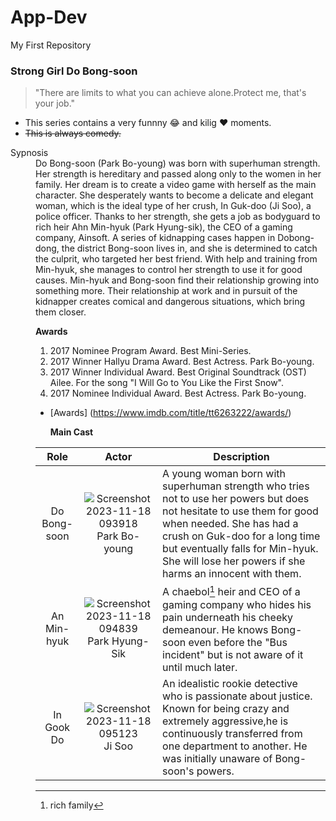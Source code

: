 # App-Dev
My First Repository

### Strong Girl Do Bong-soon
>"There are limits to what you can achieve alone.Protect me, that's your job."
- This series contains a very funnny 😂 and kilig ❤️ moments.
- ~~This is always comedy.~~

<dt>Sypnosis<dt>
<dd>Do Bong-soon (Park Bo-young) was born with superhuman strength. Her strength is hereditary and passed along only to the women in her family. Her dream is to create a video game with herself as the main character. She desperately wants to become a delicate and elegant woman, which is the ideal type of her crush, In Guk-doo (Ji Soo), a police officer. Thanks to her strength, she gets a job as bodyguard to rich heir Ahn Min-hyuk (Park Hyung-sik), the CEO of a gaming company, Ainsoft. A series of kidnapping cases happen in Dobong-dong, the district Bong-soon lives in, and she is determined to catch the culprit, who targeted her best friend. With help and training from Min-hyuk, she manages to control her strength to use it for good causes. Min-hyuk and Bong-soon find their relationship growing into something more. Their relationship at work and in pursuit of the kidnapper creates comical and dangerous situations, which bring them closer.


**Awards**
1. 2017 Nominee Program Award. Best Mini-Series.
2. 2017 Winner Hallyu Drama Award. Best Actress. Park Bo-young.
3. 2017 Winner Individual Award. Best Original Soundtrack (OST) Ailee. For the song "I Will Go to You Like the First Snow".
4. 2017 Nominee Individual Award. Best Actress. Park Bo-young.
- [Awards] (https://www.imdb.com/title/tt6263222/awards/)

   **Main Cast**
  
|Role|Actor|Description|
|:-:|:-:|---|
|Do Bong-soon|![Screenshot 2023-11-18 093918](https://github.com/GabbyGab02/App-Dev/assets/150878100/39e8c76a-50ae-493e-a3cc-3dad51cec49a)Park Bo-young|A young woman born with superhuman strength who tries not to use her powers but does not hesitate to use them for good when needed. She has had a crush on Guk-doo for a long time but eventually falls for Min-hyuk. She will lose her powers if she harms an innocent with them.|
|An Min-hyuk|![Screenshot 2023-11-18 094839](https://github.com/GabbyGab02/App-Dev/assets/150878100/6332bfe0-7288-494c-969f-6a23977321c3)Park Hyung-Sik|A chaebol[^1] heir and CEO of a gaming company who hides his pain underneath his cheeky demeanour. He knows Bong-soon even before the "Bus incident" but is not aware of it until much later.|
|In Gook Do|![Screenshot 2023-11-18 095123](https://github.com/GabbyGab02/App-Dev/assets/150878100/7da9cc04-e76e-4e7a-a1da-219a49f4f656)Ji Soo |An idealistic rookie detective who is passionate about justice. Known for being crazy and extremely aggressive,he is continuously transferred from one department to another. He was initially unaware of Bong-soon's powers.|
[^1]: rich family
